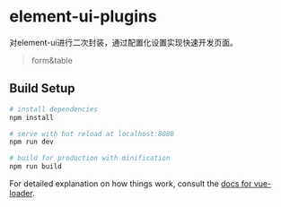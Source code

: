 # element-ui-plugins
对element-ui进行二次封装，通过配置化设置实现快速开发页面。

> form&table

## Build Setup

``` bash
# install dependencies
npm install

# serve with hot reload at localhost:8080
npm run dev

# build for production with minification
npm run build
```

For detailed explanation on how things work, consult the [docs for vue-loader](http://vuejs.github.io/vue-loader).
